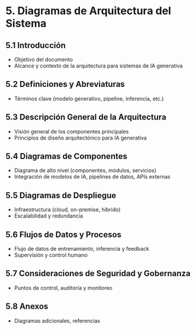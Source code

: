 # 5. Diagramas de Arquitectura del Sistema

## 5.1 Introducción
- Objetivo del documento
- Alcance y contexto de la arquitectura para sistemas de IA generativa

## 5.2 Definiciones y Abreviaturas
- Términos clave (modelo generativo, pipeline, inferencia, etc.)

## 5.3 Descripción General de la Arquitectura
- Visión general de los componentes principales
- Principios de diseño arquitectónico para IA generativa

## 5.4 Diagramas de Componentes
- Diagrama de alto nivel (componentes, módulos, servicios)
- Integración de modelos de IA, pipelines de datos, APIs externas

## 5.5 Diagramas de Despliegue
- Infraestructura (cloud, on-premise, híbrido)
- Escalabilidad y redundancia

## 5.6 Flujos de Datos y Procesos
- Flujo de datos de entrenamiento, inferencia y feedback
- Supervisión y control humano

## 5.7 Consideraciones de Seguridad y Gobernanza
- Puntos de control, auditoría y monitoreo

## 5.8 Anexos
- Diagramas adicionales, referencias 